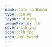 ```yaml
---
name: Cafe la Bamba
type: dining
layout: dining 
imagePrefix: clb
cover: clb.jpg
icon: clb.jpg
area: Hollywood
---
```

